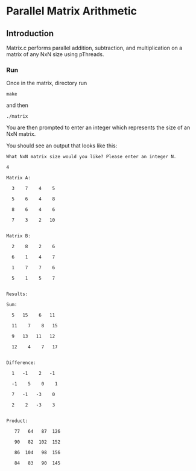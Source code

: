 # Parallel Matrix Arithmetic

## Introduction
Matrix.c performs parallel addition, subtraction, and multiplication on a matrix of any NxN size using pThreads.

### Run
Once in the matrix, directory run

`make`

and then

`./matrix`

You are then prompted to enter an integer which represents the size of an NxN matrix.

You should see an output that looks like this:

`What NxN matrix size would you like? Please enter an integer N.`

`4`

    Matrix A:

      3    7    4    5

      5    6    4    8

      8    6    4    6

      7    3    2   10


    Matrix B:

      2    8    2    6

      6    1    4    7

      1    7    7    6

      5    1    5    7


    Results:

    Sum:

      5   15    6   11

      11    7    8   15

      9   13   11   12

      12    4    7   17


    Difference:

      1   -1    2   -1

      -1    5    0    1

      7   -1   -3    0

      2    2   -3    3
    

    Product:

       77   64   87  126

       90   82  102  152

       86  104   98  156

       84   83   90  145
